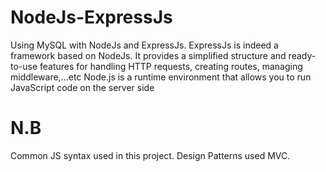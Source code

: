 ﻿# NodeJs-ExpressJs
Using MySQL with NodeJs and ExpressJs.
ExpressJs is indeed a framework based on NodeJs. It provides a simplified structure and ready-to-use features for handling HTTP requests, creating routes, managing middleware,...etc
Node.js is a runtime environment that allows you to run JavaScript code on the server side

# N.B
Common JS syntax used in this project.
Design Patterns used MVC.
